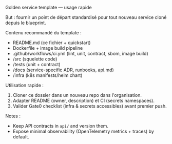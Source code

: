 Golden service template — usage rapide

But : fournir un point de départ standardisé pour tout nouveau service cloné depuis le blueprint.

Contenu recommandé du template :
- README.md (ce fichier + quickstart)
- Dockerfile + image build pipeline
- .github/workflows/ci.yml (lint, unit, contract, sbom, image build)
- /src (squelette code)
- /tests (unit + contract)
- /docs (service-specific ADR, runbooks, api.md)
- /infra (k8s manifests/helm chart)

Utilisation rapide :
1. Cloner ce dossier dans un nouveau repo dans l'organisation.
2. Adapter README (owner, description) et CI (secrets namespaces).
3. Valider Gate0 checklist (infra & secrets accessibles) avant premier push.

Notes :
- Keep API contracts in `api/` and version them.
- Expose minimal observability (OpenTelemetry metrics + traces) by default.
